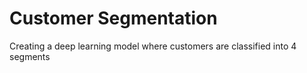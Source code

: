 # Customer Segmentation
 Creating a deep learning model where customers are classified into 4 segments
